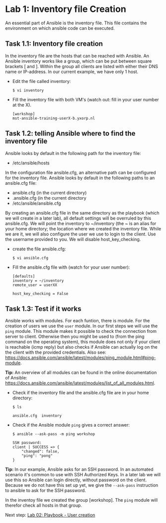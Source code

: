 # Lab 1: Inventory file Creation
An essential part of Ansible is the inventory file. This file contains the environment on which ansible code can be executed.

## Task 1.1: Inventory file creation
In the inventory file are the hosts that can be reached with Ansible. An Ansible inventory works like a group, which can be put between square brackets
[ and ]. Within the group all clients are listed with either their DNS name or IP-address. In our current example, we have only 1 host. 

* Edit the file called inventory:

  ``$ vi inventory``

* Fill the inventory file with both VM's (watch out: fill in your user number at the X).

  ```
  [workshop]
  mst-ansible-training-userX-b.yxorp.nl

  ```

## Task 1.2: telling Ansible where to find the inventory file
Ansible looks by default in the following path for the inventory file:

* /etc/ansible/hosts

In the configuration file ansible.cfg, an alternative path can be configured for the inventory file. Ansible looks by default in the following paths to an ansible.cfg file:

* ansible.cfg (in the current directory)
* .ansible.cfg (in the current directory
* /etc/ansible/ansible.cfg

By creating an ansible.cfg file in the same directory as the playbook (which we will create in a later lab), all default settings will be overruled by this ansible.cfg. We will point the inventory to  ~/inventory (the ~ is an alias for your home directory; the location where we created the inventory file. While we are it, we will also configure the user we use to login to the client. Use the username provided to you. We will disable host_key_checking.

* create the file ansible.cfg:

  ``$ vi ansible.cfg``

* Fill the ansible.cfg file with (watch for your user number):
  ```
  [defaults]
  inventory = ~/inventory
  remote_user = userXX

  host_key_checking = False
  ```

## Task 1.3: Test if it works
Ansible works with modules. For each funtion, there is module. For the creation of users we use the  ``user`` module. In our first steps we will use the ``ping`` module. This module makes it possible to check the connection from server to client. Otherwise then you might be used to (from the ping command on the operating system), this module does not only if your client is reachable (icmp reply) but also checks if Ansible can actually log on the the client with the provided credentials. Also see: https://docs.ansible.com/ansible/latest/modules/ping_module.html#ping-module.

**Tip:** An overview of all modules can be found in the online documentation of Ansible: https://docs.ansible.com/ansible/latest/modules/list_of_all_modules.html.

* Check if the inventory file and the ansible.cfg file are in your home directory: 

  ``$ ls``

  ```
  ansible.cfg  inventory
  ```
  
* Check if the Ansible module ``ping`` gives a correct answer:

  ``$ ansible --ask-pass -m ping workshop``

  ```
  SSH password:
  client | SUCCESS => {
      "changed": false,
      "ping": "pong"
  }
  ```
  
**Tip:** In our example, Ansible asks for an SSH password. In an automated scenario it's common to use with SSH Authorized Keys. In a later lab we will use this so Ansible can login directly, without password on the client. Because we do not have this set up yet, we give the ``--ask-pass`` instruction to ansible to ask for the SSH password.

In the inventoy file we created the group [workshop]. The ``ping`` module will therefor check all hosts in that group. 

Next step: [Lab 02: Playbook - User creation](/labs/02_NL_playbook_user.md)
